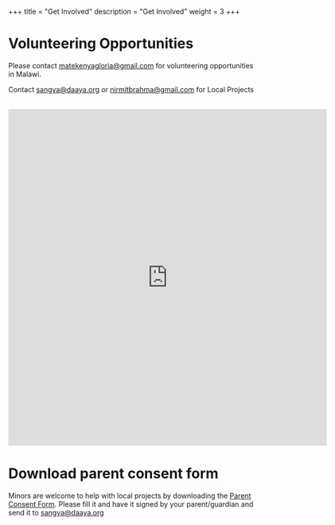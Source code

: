 +++
title = "Get Involved"
description = "Get Involved"
weight = 3
+++

# Volunteering Opportunities
Please contact [matekenyagloria@gmail.com](matekenyagloria@gmail.com) for volunteering opportunities in Malawi.

Contact [sangya@daaya.org](sangya@daaya.org) or [nirmitbrahma@gmail.com](nirmitbrahma@gmail.com) for Local Projects

<br>

<iframe src="https://docs.google.com/forms/d/e/1FAIpQLScnuTj5qvOQIPQU7QnABnp7ha7ltz79njx6Z_YN5MfOh4CmvQ/viewform?embedded=true" width="640" height="677" frameborder="0" marginheight="0" marginwidth="0">Loading…</iframe>

[//]: # (
 <input type="text" id="name" name="name" placeholder="your name"/> <input type="text" id="email" name="email" placeholder="your email"/>
<input type="text" id="message" name="message" placeholder="your message"/>
<input type="submit" value="Send">
)

<br>

# Download parent consent form
Minors are welcome to help with local projects by downloading the [Parent Consent Form](/Parent-Consent-Form-Daaya.pdf). Please fill it and have it signed by your parent/guardian and send it to [sangya@daaya.org](mailto:sangya@daaya.org)

